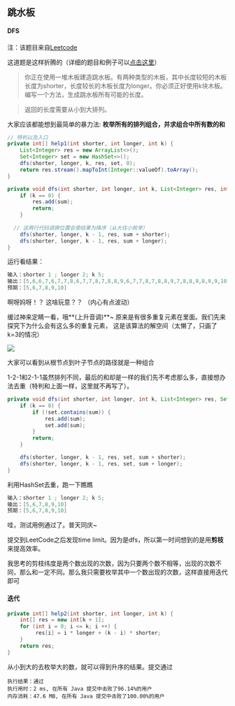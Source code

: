 ## 跳水板

#### DFS

注：该题目来自[Leetcode](https://leetcode-cn.com/problems/diving-board-lcci/)

这道题是这样折腾的（详细的题目和例子可以[点击这里](https://leetcode-cn.com/problems/diving-board-lcci/)）
> 你正在使用一堆木板建造跳水板。有两种类型的木板，其中长度较短的木板长度为shorter，长度较长的木板长度为longer。你必须正好使用k块木板。编写一个方法，生成跳水板所有可能的长度。

> 返回的长度需要从小到大排列。

大家应该都能想到最简单的暴力法: **枚举所有的排列组合，并求组合中所有数的和**

```java
// 特判以及入口
private int[] help1(int shorter, int longer, int k) {
    List<Integer> res = new ArrayList<>();
    Set<Integer> set = new HashSet<>();
    dfs(shorter, longer, k, res, set, 0);
    return res.stream().mapToInt(Integer::valueOf).toArray();
}

private void dfs(int shorter, int longer, int k, List<Integer> res, int sum) {
    if (k == 0) {
        res.add(sum);
        return;
    }
		
  // 这两行代码调换位置会使结果为降序（从大往小枚举）
    dfs(shorter, longer, k - 1, res, sum + shorter);
    dfs(shorter, longer, k - 1, res, sum + longer);
}
```
运行看结果：

```java
输入：shorter 1 ; longer 2; k 5;
输出：[5,6,6,7,6,7,7,8,6,7,7,8,7,8,8,9,6,7,7,8,7,8,8,9,7,8,8,9,8,9,9,10]
预期：[5,6,7,8,9,10]
```
啊呀妈呀！？ 这啥玩意？？ （内心有点波动）

缓过神来定睛一看，哦**(上升音调)**~ 原来是有很多重复元素在里面。我们先来探究下为什么会有这么多的重复元素， 这是该算法的解空间（太懒了，只画了k=3的情况）

![](https://github.com/xiefans/algorithm-doc.git/raw/master/LeetCode-跳水板/p1.png)

大家可以看到从根节点到叶子节点的路径就是一种组合

1-2-1和2-1-1虽然排列不同，最后的和却是一样的我们先不考虑那么多，直接想办法去重（特判和上面一样，这里就不再写了）。

```java
private void dfs(int shorter, int longer, int k, List<Integer> res, Set<Integer> set, int sum) {
    if (k == 0) {
        if (!set.contains(sum)) {
            res.add(sum);
            set.add(sum);
        }
        return;
    }

    dfs(shorter, longer, k - 1, res, set, sum + shorter);
    dfs(shorter, longer, k - 1, res, set, sum + longer);
}
```

利用HashSet去重，跑一下瞧瞧

```java
输入：shorter 1 ; longer 2; k 5;
输出：[5,6,7,8,9,10]
预期：[5,6,7,8,9,10]
```

哇，测试用例通过了。普天同庆~

提交到LeetCode之后发现time limit。因为是dfs，所以第一时间想到的是用**剪枝**来提高效率。

我思考的剪枝纬度是两个数出现的次数，因为只要两个数不相等，出现的次数不同，那么和一定不同。那么我只需要枚举其中一个数出现的次数，这样直接用迭代即可

#### 迭代

```java
private int[] help2(int shorter, int longer, int k) {
    int[] res = new int[k + 1];
    for (int i = 0; i <= k; i ++) {
   		 res[i] = i * longer + (k - i) * shorter;
    }
    return res;
}
```

从小到大的去枚举大的数，就可以得到升序的结果。提交通过

```
执行结果：通过
执行用时：2 ms, 在所有 Java 提交中击败了96.14%的用户
内存消耗：47.6 MB, 在所有 Java 提交中击败了100.00%的用户
```